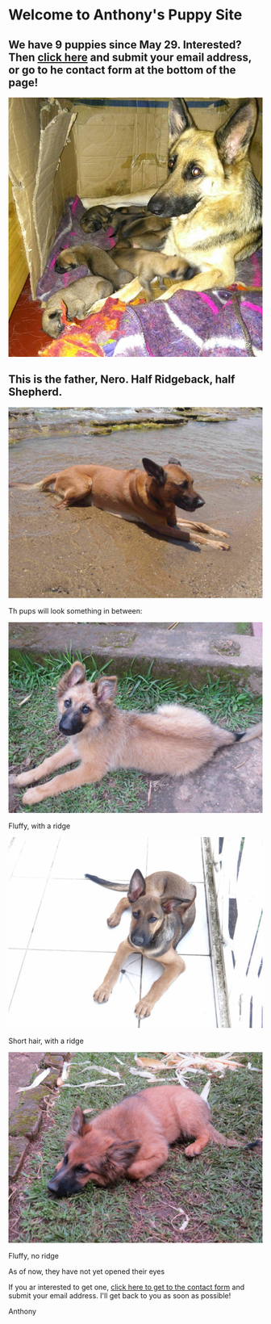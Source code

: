 # Welcome to Anthony's Puppy Site  
## We have 9 puppies since May 29. Interested? Then [click here](contactform.html) and submit your email address, or go to he contact form at the bottom of the page!
![Bella with nine](./BellaWithNinePuppies.JPG)
## This is the father, Nero. Half Ridgeback, half Shepherd.
![Nero](./Nero.JPG)

Th pups will look something in between:

![pups1.Runde](./mix1.JPG)

Fluffy, with a ridge

![pups1.Runde](./mix2.JPG)

Short hair, with a ridge

![pups1.Runde](./mix3.JPG)

Fluffy, no ridge

As of now, they have not yet opened their eyes


If you ar interested to get one, [click here to get to the contact form](./contactform.html) and submit your email address. I'll get back to you as soon as possible! 

Anthony
